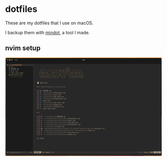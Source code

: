 # dotfiles

These are my dotfiles that I use on macOS.

I backup them with [mindot](https://github.com/0xfederama/mindot), a tool I made.

## nvim setup
![nvim](./screenshots/nvim.png)
